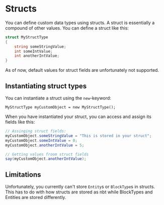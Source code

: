 ﻿# Structs

You can define custom data types using structs.
A struct is essentially a compound of other values.
You can define a struct like this:

```csharp
struct MyStructType
{
    string someStringValue;
    int someIntValue;
    int anotherIntValue;
}
```

As of now, default values for struct fields are unfortunately not supported.

## Instantiating struct types

You can instantiate a struct using the `new`-keyword:
```
MyStructType myCustomObject = new MyStructType();
```

When you have instantiated your struct, you can access and assign its fields like this:
```csharp
// Assinging struct fields:
myCustomObject.someStringValue = "This is stored in your struct";
myCustomObject.someIntValue = 0;
myCustomObject.anotherIntValue = 5;

// Getting values froom struct fields
say(myCustomObject.anotherIntValue);

```

## Limitations

Unfortunately, you currently can't store `Entity`s or `BlockType`s in structs.
This has to do with how structs are stored as nbt while BlockTypes and Entities are stored differently.